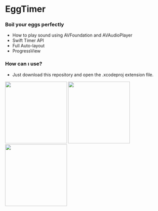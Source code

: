 # EggTimer

### Boil your eggs perfectly

* How to play sound using AVFoundation and AVAudioPlayer
* Swift Timer API
* Full Auto-layout
* ProgressView


### How can ı use?
* Just download this repository and open the .xcodeproj extension file.

<img src="https://github.com/user-attachments/assets/22754c39-4b8a-417c-bd7c-fd6dba75253d" width="200" />
<img src="https://github.com/user-attachments/assets/900fb6e9-916f-43fe-9e09-c0d9e85bab43" width="200" />
<img src="https://github.com/user-attachments/assets/528640d0-de8e-44e2-a0fa-9ebe4c750230" width="200" />



